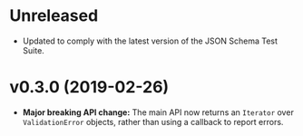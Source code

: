 # Unreleased

* Updated to comply with the latest version of the JSON Schema Test Suite.

# v0.3.0 (2019-02-26)

* **Major breaking API change:** The main API now returns an `Iterator` over
  `ValidationError` objects, rather than using a callback to report errors.
